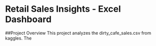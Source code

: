# Retail Sales Insights - Excel Dashboard

##Project Overview
This project analyzes the dirty_cafe_sales.csv from kaggles.
The 
